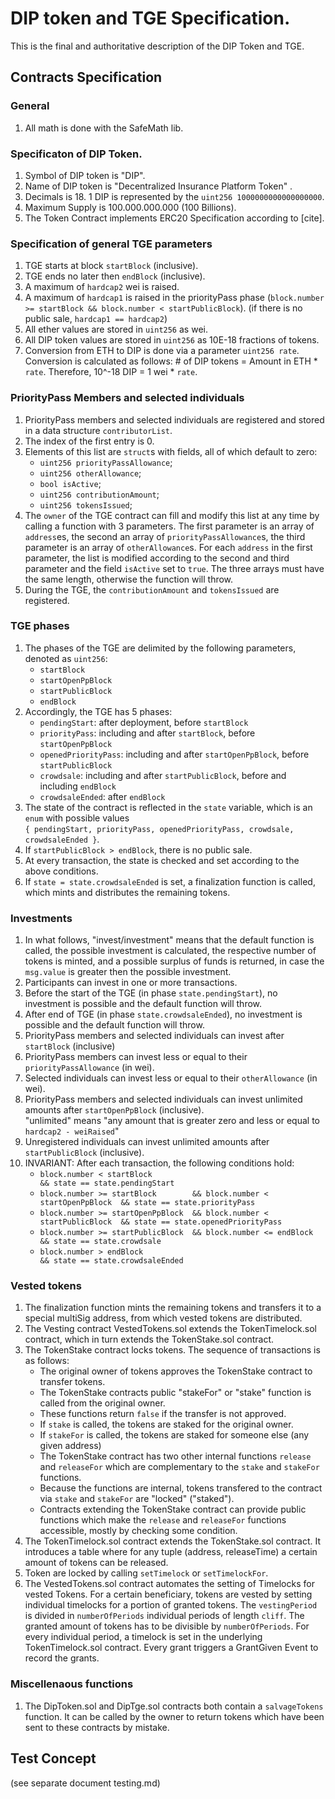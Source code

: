 # DIP token and TGE Specification.
This is the final and authoritative description of the DIP Token and TGE.

## Contracts Specification

### General
1. All math is done with the SafeMath lib.

### Specificaton of DIP Token.
1. Symbol of DIP token is "DIP".
1. Name of DIP token is "Decentralized Insurance Platform Token" .
1. Decimals is 18. 1 DIP is represented by the `uint256 1000000000000000000`. 
1. Maximum Supply is 100.000.000.000 (100 Billions).
1. The Token Contract implements ERC20 Specification according to [cite].

### Specification of general TGE parameters
1. TGE starts at block `startBlock` (inclusive).
1. TGE ends no later then `endBlock` (inclusive).
1. A maximum of `hardcap2` wei is raised.
1. A maximum of `hardcap1` is raised in the priorityPass phase (`block.number >= startBlock && block.number < startPublicBlock`). 
(if there is no public sale, `hardcap1 == hardcap2`)
1. All ether values are stored in `uint256` as wei.
1. All DIP token values are stored in `uint256` as 10E-18 fractions of tokens. 
1. Conversion from ETH to DIP is done via a parameter `uint256 rate`. 
Conversion is calculated as follows: # of DIP tokens = Amount in ETH * `rate`. Therefore, 10^-18 DIP = 1 wei * `rate`.

### PriorityPass Members and selected individuals
1. PriorityPass members and selected individuals are registered and stored in a data structure `contributorList`.
1. The index of the first entry is 0. 
1. Elements of this list are `struct`s with fields, all of which default to zero:
    - `uint256 priorityPassAllowance`;
    - `uint256 otherAllowance`;
    - `bool isActive`;
    - `uint256 contributionAmount`;
    - `uint256 tokensIssued`;
1. The `owner` of the TGE contract can fill and modify this list at any time by calling a function with 3 parameters.
The first parameter is an array of `address`es, the second an array of `priorityPassAllowance`s, the third parameter is an array of `otherAllowance`s.
For each `address` in the first parameter, the list is modified according to the second and third parameter and the field `isActive` set to `true`.
The three arrays must have the same length, otherwise the function will throw.
1. During the TGE, the `contributionAmount` and `tokensIssued` are registered.

### TGE phases
1. The phases of the TGE are delimited by the following parameters, denoted as `uint256`:
    - `startBlock`
    - `startOpenPpBlock`
    - `startPublicBlock`
    - `endBlock`
1. Accordingly, the TGE has 5 phases: 
    - `pendingStart`:             after deployment, before `startBlock`
    - `priorityPass`:             including and after `startBlock`, before `startOpenPpBlock`
    - `openedPriorityPass`:       including and after `startOpenPpBlock`, before `startPublicBlock`
    - `crowdsale`:                including and after `startPublicBlock`, before and including `endBlock`
    - `crowdsaleEnded`:           after `endBlock`
1. The state of the contract is reflected in the `state` variable, which is an `enum` with possible values  
`{ pendingStart, priorityPass, openedPriorityPass, crowdsale, crowdsaleEnded }`.
1. If `startPublicBlock > endBlock`, there is no public sale.
1. At every transaction, the state is checked and set according to the above conditions.
1. If `state = state.crowdsaleEnded` is set, a finalization function is called, which mints and distributes the remaining tokens.

### Investments 
1. In what follows, "invest/investment" means that the default function is called, the possible investment is calculated, 
the respective number of tokens is minted, and a possible surplus of funds is returned,
in case the `msg.value` is greater then the possible investment.
1. Participants can invest in one or more transactions.
1. Before the start of the TGE (in phase `state.pendingStart`), no investment is possible and the default function will throw.
1. After end of TGE (in phase `state.crowdsaleEnded`), no investment is possible and the default function will throw.
1. PriorityPass members and selected individuals can invest after `startBlock` (inclusive)
1. PriorityPass members can invest less or equal to their `priorityPassAllowance` (in wei).
1. Selected individuals can invest less or equal to their `otherAllowance` (in wei).
1. PriorityPass members and selected individuals can invest unlimited amounts after `startOpenPpBlock` (inclusive).  
"unlimited" means "any amount that is greater zero and less or equal to `hardcap2 - weiRaised`"
1. Unregistered individuals can invest unlimited amounts after `startPublicBlock` (inclusive).
1. INVARIANT: After each transaction, the following conditions hold:
    - `block.number < startBlock                                             && state == state.pendingStart`
    - `block.number >= startBlock        && block.number < startOpenPpBlock  && state == state.priorityPass`
    - `block.number >= startOpenPpBlock  && block.number < startPublicBlock  && state == state.openedPriorityPass`
    - `block.number >= startPublicBlock  && block.number <= endBlock         && state == state.crowdsale`
    - `block.number > endBlock                                               && state == state.crowdsaleEnded`

### Vested tokens
1. The finalization function mints the remaining tokens and transfers it to a special multiSig address, from which
vested tokens are distributed.
1. The Vesting contract VestedTokens.sol extends the TokenTimelock.sol contract, which in turn extends the TokenStake.sol contract.
1. The TokenStake contract locks tokens. The sequence of transactions is as follows:
    - The original owner of tokens approves the TokenStake contract to transfer tokens.
    - The TokenStake contracts public "stakeFor" or "stake" function is called from the original owner. 
    - These functions return `false` if the transfer is not approved.
    - If `stake` is called, the tokens are staked for the original owner.
    - If `stakeFor` is called, the tokens are staked for someone else (any given address)
    - The TokenStake contract has two other internal functions `release` and `releaseFor` which are complementary to the `stake` and `stakeFor` functions.
    - Because the functions are internal, tokens transfered to the contract via `stake` and `stakeFor` are "locked" ("staked").
    - Contracts extending the TokenStake contract can provide public functions which make the `release` and `releaseFor` functions accessible, mostly by checking some condition.
1. The TokenTimelock.sol contract extends the TokenStake.sol contract. It introduces a table where for any tuple (address, releaseTime) a certain amount of tokens can be released.
1. Token are locked by calling `setTimelock` or `setTimelockFor`. 
1. The VestedTokens.sol contract automates the setting of Timelocks for vested Tokens. For a certain beneficiary, tokens are vested by setting individual timelocks for a portion of granted tokens. The `vestingPeriod` is divided in `numberOfPeriods` individual periods of length `cliff`.  The granted amount of tokens has to be divisible by `numberOfPeriods`. For every individual period, a timelock is set in the underlying TokenTimelock.sol contract. Every grant triggers a GrantGiven Event to record the grants.


### Miscellenaous functions
1. The DipToken.sol and DipTge.sol contracts both contain a `salvageTokens` function. 
It can be called by the owner to return tokens which have been sent to these contracts by mistake.

## Test Concept

(see separate document testing.md)